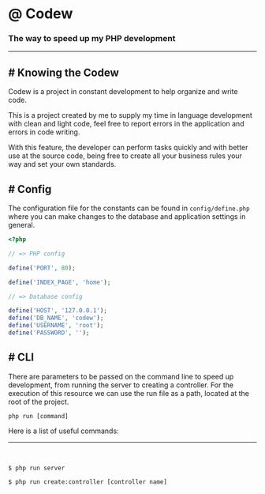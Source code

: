 # @ Codew
### The way to speed up my PHP development

---

## # Knowing the Codew

Codew is a project in constant development to help organize and write code.

This is a project created by me to supply my time in language development with clean and light code, feel free to report errors in the application and errors in code writing.

With this feature, the developer can perform tasks quickly and with better use at the source code, being free to create all your business rules your way and set your own standards. 

## # Config

The configuration file for the constants can be found in ```config/define.php``` where you can make changes to the database and application settings in general.

```php
<?php

// => PHP config

define('PORT', 80);

define('INDEX_PAGE', 'home');

// => Database config

define('HOST', '127.0.0.1');
define('DB_NAME', 'codew');
define('USERNAME', 'root');
define('PASSWORD', '');
```

## # CLI

There are parameters to be passed on the command line to speed up development, from running the server to creating a controller. For the execution of this resource we can use the run file as a path, located at the root of the project.

```
php run [command]
```

Here is a list of useful commands:

---

<br>

```
$ php run server
```
```
$ php run create:controller [controller name]
```